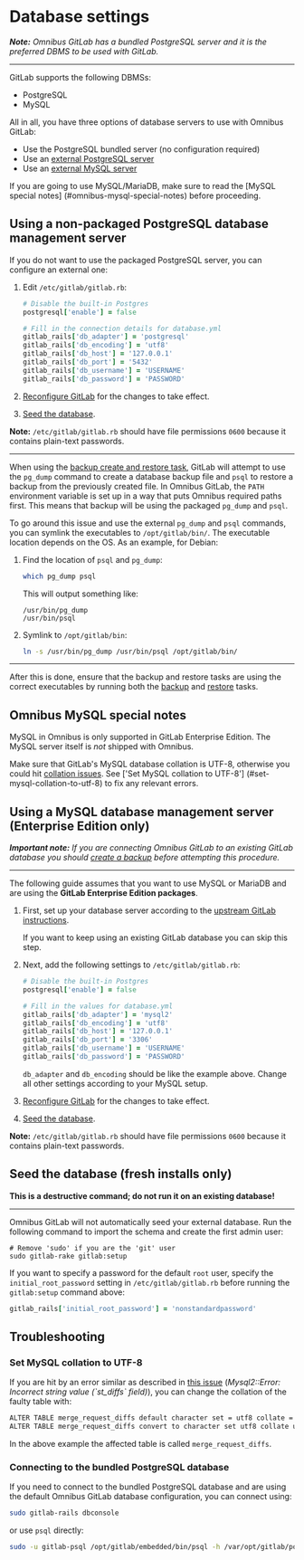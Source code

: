 # Database settings

_**Note:**
Omnibus GitLab has a bundled PostgreSQL server and it is the preferred DBMS to
be used with GitLab._

---

GitLab supports the following DBMSs:

- PostgreSQL
- MySQL

All in all, you have three options of database servers to use with Omnibus
GitLab:

- Use the PostgreSQL bundled server (no configuration required)
- Use an [external PostgreSQL server](#using-a-non-packaged-postgresql-database-management-server)
- Use an [external MySQL server](#using-a-mysql-database-management-server-enterprise-edition-only)

If you are going to use MySQL/MariaDB, make sure to read the [MySQL special notes]
(#omnibus-mysql-special-notes) before proceeding.

## Using a non-packaged PostgreSQL database management server

If you do not want to use the packaged PostgreSQL server, you can configure an
external one:

1.  Edit `/etc/gitlab/gitlab.rb`:

    ```ruby
    # Disable the built-in Postgres
    postgresql['enable'] = false

    # Fill in the connection details for database.yml
    gitlab_rails['db_adapter'] = 'postgresql'
    gitlab_rails['db_encoding'] = 'utf8'
    gitlab_rails['db_host'] = '127.0.0.1'
    gitlab_rails['db_port'] = '5432'
    gitlab_rails['db_username'] = 'USERNAME'
    gitlab_rails['db_password'] = 'PASSWORD'
    ```

1.  [Reconfigure GitLab][] for the changes to take effect.

1.  [Seed the database](#seed-the-database-fresh-installs-only).

**Note:**
`/etc/gitlab/gitlab.rb` should have file permissions `0600` because it contains
plain-text passwords.

---

When using the [backup create and restore task][rake-backup], GitLab will
attempt to use the `pg_dump` command to create a database backup file and `psql`
to restore a backup from the previously created file. In Omnibus GitLab, the
`PATH` environment variable is set up in a way that puts Omnibus required paths
first. This means that backup will be using the packaged `pg_dump` and `psql`.

To go around this issue and use the external `pg_dump` and `psql` commands, you
can symlink the executables to `/opt/gitlab/bin/`. The executable location
depends on the OS. As an example, for Debian:

1.  Find the location of `psql` and `pg_dump`:

    ```bash
    which pg_dump psql
    ```

    This will output something like:

    ```
    /usr/bin/pg_dump
    /usr/bin/psql
    ```

1.  Symlink to `/opt/gitlab/bin`:

    ```bash
    ln -s /usr/bin/pg_dump /usr/bin/psql /opt/gitlab/bin/
    ```
---

After this is done, ensure that the backup and restore tasks are using the
correct executables by running both the [backup][rake-backup] and
[restore][rake-restore] tasks.

## Omnibus MySQL special notes

MySQL in Omnibus is only supported in GitLab Enterprise Edition.
The MySQL server itself is _not_ shipped with Omnibus.

Make sure that GitLab's MySQL database collation is UTF-8, otherwise you could
hit [collation issues][ee-245]. See ['Set MySQL collation to UTF-8']
(#set-mysql-collation-to-utf-8) to fix any relevant errors.

## Using a MySQL database management server (Enterprise Edition only)

_**Important note:**
If you are connecting Omnibus GitLab to an existing GitLab database you should
[create a backup][rake-backup] before attempting this procedure._

---

The following guide assumes that you want to use MySQL or MariaDB and are using
the **GitLab Enterprise Edition packages**.

1.  First, set up your database server according to the [upstream GitLab
    instructions][mysql-install].

    If you want to keep using an existing GitLab database you can skip this step.

1.  Next, add the following settings to `/etc/gitlab/gitlab.rb`:

    ```ruby
    # Disable the built-in Postgres
    postgresql['enable'] = false

    # Fill in the values for database.yml
    gitlab_rails['db_adapter'] = 'mysql2'
    gitlab_rails['db_encoding'] = 'utf8'
    gitlab_rails['db_host'] = '127.0.0.1'
    gitlab_rails['db_port'] = '3306'
    gitlab_rails['db_username'] = 'USERNAME'
    gitlab_rails['db_password'] = 'PASSWORD'
    ```

    `db_adapter` and `db_encoding` should be like the example above. Change
    all other settings according to your MySQL setup.


1.  [Reconfigure GitLab][] for the changes to take effect.

1.  [Seed the database](#seed-the-database-fresh-installs-only).

**Note:**
`/etc/gitlab/gitlab.rb` should have file permissions `0600` because it contains
plain-text passwords.

## Seed the database (fresh installs only)

**This is a destructive command; do not run it on an existing database!**

---

Omnibus GitLab will not automatically seed your external database. Run the
following command to import the schema and create the first admin user:

```shell
# Remove 'sudo' if you are the 'git' user
sudo gitlab-rake gitlab:setup
```

If you want to specify a password for the default `root` user, specify the
`initial_root_password` setting in `/etc/gitlab/gitlab.rb` before running the
`gitlab:setup` command above:

```ruby
gitlab_rails['initial_root_password'] = 'nonstandardpassword'
```

## Troubleshooting

### Set MySQL collation to UTF-8

If you are hit by an error similar as described in [this issue][ee-245]
(_Mysql2::Error: Incorrect string value (\`st_diffs\` field)_), you
can change the collation of the faulty table with:

```bash
ALTER TABLE merge_request_diffs default character set = utf8 collate = utf8_unicode_ci;
ALTER TABLE merge_request_diffs convert to character set utf8 collate utf8_unicode_ci;
```

In the above example the affected table is called `merge_request_diffs`.

### Connecting to the bundled PostgreSQL database

If you need to connect to the bundled PostgreSQL database and are using the
default Omnibus GitLab database configuration, you can connect using:

```bash
sudo gitlab-rails dbconsole
```

or use `psql` directly:

```bash
sudo -u gitlab-psql /opt/gitlab/embedded/bin/psql -h /var/opt/gitlab/postgresql -d gitlabhq_production
```

[ee-245]: https://gitlab.com/gitlab-org/gitlab-ee/issues/245 "MySQL collation issue"
[rake-backup]: http://doc.gitlab.com/ce/raketasks/backup_restore.html#create-a-backup-of-the-gitlab-system "Backup raketask documentation"
[Reconfigure GitLab]: http://doc.gitlab.com/ce/administration/restart_gitlab.html#omnibus-gitlab-reconfigure "Reconfigure GitLab"
[rake-restore]: http://doc.gitlab.com/ce/raketasks/backup_restore.html#restore-a-previously-created-backup "Restore raketask documentation"
[mysql-install]: http://doc.gitlab.com/ce/install/installation.html#database "MySQL documentation"
